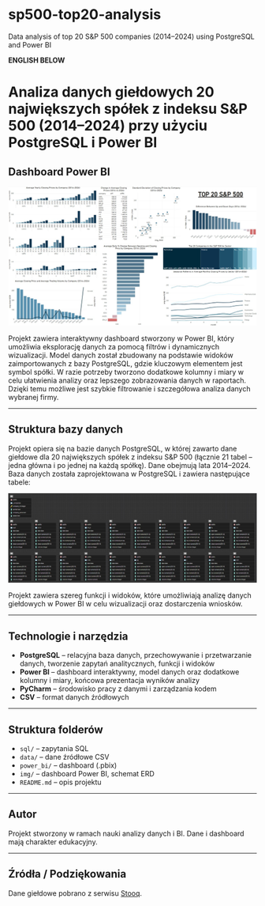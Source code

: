 # sp500-top20-analysis
Data analysis of top 20 S&P 500 companies (2014–2024) using PostgreSQL and Power BI

**ENGLISH BELOW**


# Analiza danych giełdowych 20 największych spółek z indeksu S&P 500 (2014–2024) przy użyciu PostgreSQL i Power BI

## Dashboard Power BI



![Dashboard Power BI](img/dashboard_top20_sp500.jpg)



Projekt zawiera interaktywny dashboard stworzony w Power BI, który umożliwia eksplorację danych za pomocą filtrów i dynamicznych wizualizacji. Model danych został zbudowany na podstawie widoków zaimportowanych z bazy PostgreSQL, gdzie kluczowym elementem jest symbol spółki. W razie potrzeby tworzono dodatkowe kolumny i miary w celu ułatwienia analizy oraz lepszego zobrazowania danych w raportach. Dzięki temu możliwe jest szybkie filtrowanie i szczegółowa analiza danych wybranej firmy.

---

## Struktura bazy danych

Projekt opiera się na bazie danych PostgreSQL, w której zawarto dane giełdowe dla 20 największych spółek z indeksu S&P 500 (łącznie 21 tabel – jedna główna i po jednej na każdą spółkę). 
Dane obejmują lata 2014–2024.
Baza danych została zaprojektowana w PostgreSQL i zawiera następujące tabele:

![ERD](img/ERD.jpg)





Projekt zawiera szereg funkcji i widoków, które umożliwiają analizę danych giełdowych w Power BI w celu wizualizacji oraz dostarczenia wniosków.

---

## Technologie i narzędzia

- **PostgreSQL** – relacyjna baza danych, przechowywanie i przetwarzanie danych, tworzenie zapytań analitycznych, funkcji i widoków  
- **Power BI** – dashboard interaktywny, model danych oraz dodatkowe kolumny i miary, końcowa prezentacja wyników analizy  
- **PyCharm** – środowisko pracy z danymi i zarządzania kodem   
- **CSV** – format danych źródłowych  

---

## Struktura folderów

- `sql/` – zapytania SQL  
- `data/` – dane źródłowe CSV
- `power_bi/` – dashboard (.pbix)
- `img/` – dashboard Power BI, schemat ERD
- `README.md` – opis projektu

---

## Autor

Projekt stworzony w ramach nauki analizy danych i BI. Dane i dashboard mają charakter edukacyjny.

---

## Źródła / Podziękowania

Dane giełdowe pobrano z serwisu [Stooq](https://stooq.pl/).


